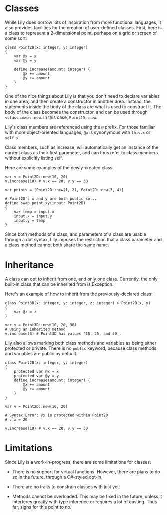 Classes
=======

While Lily does borrow lots of inspiration from more functional languages, it also provides facilities for the creation of user-defined classes. First, here is a class to represent a 2-dimensional point, perhaps on a grid or screen of some sort:

```
class Point2D(x: integer, y: integer)
{
    var @x = x
    var @y = y

    define increase(amount: integer) {
        @x += amount
        @y += amount
    }
}
```

One of the nice things about Lily is that you don't need to declare variables in one area, and then create a constructor in another area. Instead, the statements inside the body of the class are what is used to construct it. The body of the class becomes the constructor, and can be used through `<classname>::new`. In this case, `Point2D::new`.

Lily's class members are referenced using the `@` prefix. For those familiar with more object-oriented languages, `@x` is synonymous with `this.x` or `self.x`.

Class members, such as increase, will automatically get an instance of the current class as their first parameter, and can thus refer to class members without explicitly listing self.

Here are some examples of the newly-created class

```
var v = Point2D::new(10, 20)
v.increase(10) # v.x == 20, v.y == 30

var points = [Point2D::new(1, 2), Point2D::new(3, 4)]

# Point2D's x and y are both public so...
define swap_point_xy(input: Point2D)
{
    var temp = input.x
    input.x = input.y
    input.y = temp
}
```

Since both methods of a class, and parameters of a class are usable through a dot syntax, Lily imposes the restriction that a class parameter and a class method cannot both share the same name.

# Inheritance

A class can opt to inherit from one, and only one class. Currently, the only built-in class that can be inherited from is Exception. 

Here's an example of how to inherit from the previously-declared class:

```
class Point3D(x: integer, y: integer, z: integer) > Point2D(x, y)
{
    var @z = z
}

var v = Point3D::new(10, 20, 30)
# Using an inherited method
v.increase(5) # Point3D has values '15, 25, and 30'.
```

Lily also allows marking both class methods and variables as being either protected or private. There is no `public` keyword, because class methods and variables are public by default.

```
class Point2D(x: integer, y: integer)
{
    protected var @x = x
    protected var @y = y
    define increase(amount: integer) {
        @x += amount
        @y += amount
    }
}

var v = Point2D::new(10, 20)

# Syntax Error: @x is protected within Point2D
# v.x = 20

v.increase(10) # v.x == 20, v.y == 30
```

# Limitations

Since Lily is a work-in-progress, there are some limitations for classes:

* There is no support for virtual functions. However, there are plans to do so in the future, through a C#-styled opt-in.

* There are no traits to constrain classes with just yet.

* Methods cannot be overloaded. This may be fixed in the future, unless it interferes greatly with type inference or requires a lot of casting. Thus far, signs for this point to no.
